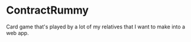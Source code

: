 # ContractRummy
Card game that's played by a lot of my relatives that I want to make into a web app.
